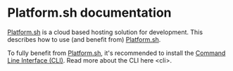 Platform.sh documentation
=========================

[Platform.sh](https://platform.sh) is a cloud based hosting solution for
development. This describes how to use (and benefit from)
[Platform.sh](https://platform.sh).

To fully benefit from [Platform.sh](https://platform.sh), it's
recommended to install the [Command Line Interface
(CLI)](https://github.com/platformsh/platformsh-cli). Read more about
the CLI here \<cli\>.